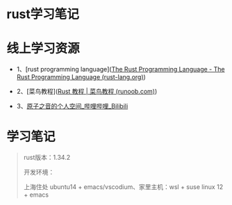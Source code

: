 # rust学习笔记

# 线上学习资源

+ 1、[rust programming language]([The Rust Programming Language - The Rust Programming Language (rust-lang.org)](https://doc.rust-lang.org/book/title-page.html))



+ 2、[菜鸟教程]([Rust 教程 | 菜鸟教程 (runoob.com)](https://www.runoob.com/rust/rust-tutorial.html))

  

+ 3、[原子之音的个人空间_哔哩哔哩_Bilibili](https://space.bilibili.com/437860379?from=search&seid=13127131681258617937)



# 学习笔记



> rust版本：1.34.2
>
> 开发环境：
>
> 上海住处 ubuntu14 + emacs/vscodium、家里主机：wsl + suse linux 12 + emacs



